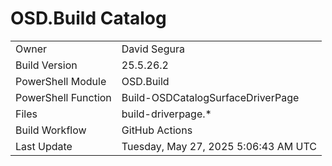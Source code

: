 ﻿# OSD.Build Catalog

| | |
|-|-|
| Owner | David Segura |
| Build Version | 25.5.26.2 |
| PowerShell Module | OSD.Build |
| PowerShell Function | Build-OSDCatalogSurfaceDriverPage |
| Files | build-driverpage.* |
| Build Workflow | GitHub Actions |
| Last Update | Tuesday, May 27, 2025 5:06:43 AM UTC |
